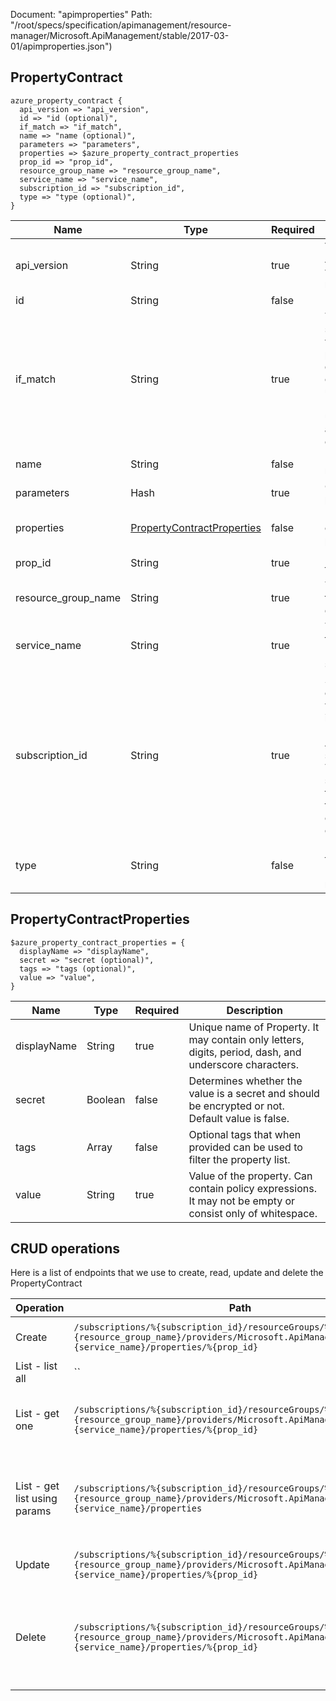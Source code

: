 Document: "apimproperties"
Path: "/root/specs/specification/apimanagement/resource-manager/Microsoft.ApiManagement/stable/2017-03-01/apimproperties.json")

## PropertyContract

```puppet
azure_property_contract {
  api_version => "api_version",
  id => "id (optional)",
  if_match => "if_match",
  name => "name (optional)",
  parameters => "parameters",
  properties => $azure_property_contract_properties
  prop_id => "prop_id",
  resource_group_name => "resource_group_name",
  service_name => "service_name",
  subscription_id => "subscription_id",
  type => "type (optional)",
}
```

| Name        | Type           | Required       | Description       |
| ------------- | ------------- | ------------- | ------------- |
|api_version | String | true | Version of the API to be used with the client request. |
|id | String | false | Resource ID. |
|if_match | String | true | The entity state (Etag) version of the property to delete. A value of '*' can be used for If-Match to unconditionally apply the operation. |
|name | String | false | Resource name. |
|parameters | Hash | true | Create parameters. |
|properties | [PropertyContractProperties](#propertycontractproperties) | false | Property entity contract properties. |
|prop_id | String | true | Identifier of the property. |
|resource_group_name | String | true | The name of the resource group. |
|service_name | String | true | The name of the API Management service. |
|subscription_id | String | true | Subscription credentials which uniquely identify Microsoft Azure subscription. The subscription ID forms part of the URI for every service call. |
|type | String | false | Resource type for API Management resource. |
        
## PropertyContractProperties

```puppet
$azure_property_contract_properties = {
  displayName => "displayName",
  secret => "secret (optional)",
  tags => "tags (optional)",
  value => "value",
}
```

| Name        | Type           | Required       | Description       |
| ------------- | ------------- | ------------- | ------------- |
|displayName | String | true | Unique name of Property. It may contain only letters, digits, period, dash, and underscore characters. |
|secret | Boolean | false | Determines whether the value is a secret and should be encrypted or not. Default value is false. |
|tags | Array | false | Optional tags that when provided can be used to filter the property list. |
|value | String | true | Value of the property. Can contain policy expressions. It may not be empty or consist only of whitespace. |



## CRUD operations

Here is a list of endpoints that we use to create, read, update and delete the PropertyContract

| Operation | Path | Verb | Description | OperationID |
| ------------- | ------------- | ------------- | ------------- | ------------- |
|Create|`/subscriptions/%{subscription_id}/resourceGroups/%{resource_group_name}/providers/Microsoft.ApiManagement/service/%{service_name}/properties/%{prop_id}`|Put|Creates or updates a property.|Property_CreateOrUpdate|
|List - list all|``||||
|List - get one|`/subscriptions/%{subscription_id}/resourceGroups/%{resource_group_name}/providers/Microsoft.ApiManagement/service/%{service_name}/properties/%{prop_id}`|Get|Gets the details of the property specified by its identifier.|Property_Get|
|List - get list using params|`/subscriptions/%{subscription_id}/resourceGroups/%{resource_group_name}/providers/Microsoft.ApiManagement/service/%{service_name}/properties`|Get|Lists a collection of properties defined within a service instance.|Property_ListByService|
|Update|`/subscriptions/%{subscription_id}/resourceGroups/%{resource_group_name}/providers/Microsoft.ApiManagement/service/%{service_name}/properties/%{prop_id}`|Put|Creates or updates a property.|Property_CreateOrUpdate|
|Delete|`/subscriptions/%{subscription_id}/resourceGroups/%{resource_group_name}/providers/Microsoft.ApiManagement/service/%{service_name}/properties/%{prop_id}`|Delete|Deletes specific property from the the API Management service instance.|Property_Delete|